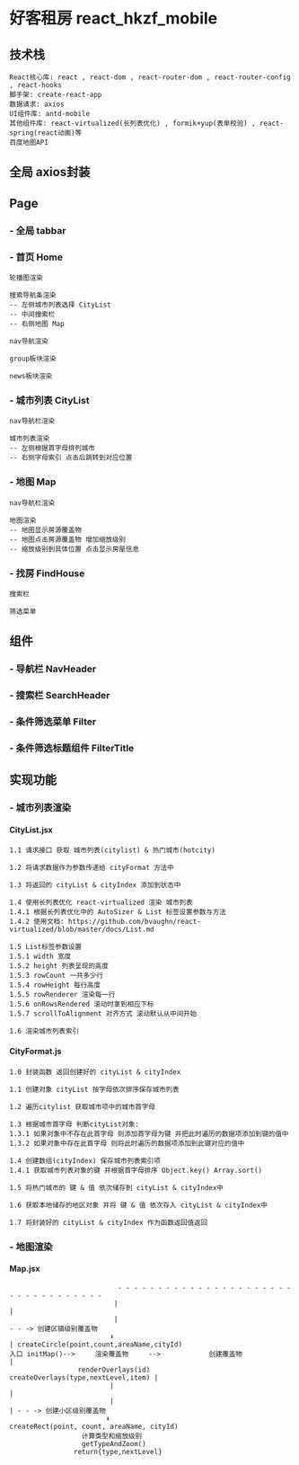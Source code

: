 # 好客租房 react_hkzf_mobile

## 技术栈
```
React核心库: react , react-dom , react-router-dom , react-router-config , react-hooks
脚手架: create-react-app
数据请求: axios
UI组件库: antd-mobile
其他组件库: react-virtualized(长列表优化) , formik+yup(表单校验) , react-spring(react动画)等
百度地图API
```

## 全局 axios封装

## Page

### - 全局 tabbar

### - 首页 Home
```
轮播图渲染

搜索导航条渲染
-- 左侧城市列表选择 CityList
-- 中间搜索栏
-- 右侧地图 Map

nav导航渲染

group板块渲染

news板块渲染
```

### - 城市列表 CityList
```
nav导航栏渲染

城市列表渲染
-- 左侧根据首字母排列城市
-- 右侧字母索引 点击后跳转到对应位置
```

### - 地图 Map
```
nav导航栏渲染

地图渲染
-- 地图显示房源覆盖物
-- 地图点击房源覆盖物 增加缩放级别 
-- 缩放级别到具体位置 点击显示房屋信息
```

### - 找房 FindHouse
```
搜索栏

筛选菜单
```

## 组件

### - 导航栏 NavHeader

### - 搜索栏 SearchHeader

### - 条件筛选菜单 Filter

### - 条件筛选标题组件 FilterTitle

## 实现功能

### - 城市列表渲染
#### CityList.jsx
```
1.1 请求接口 获取 城市列表(citylist) & 热门城市(hotcity)

1.2 将请求数据作为参数传递给 cityFormat 方法中

1.3 将返回的 cityList & cityIndex 添加到状态中

1.4 使用长列表优化 react-virtualized 渲染 城市列表
1.4.1 根据长列表优化中的 AutoSizer & List 标签设置参数与方法
1.4.2 使用文档: https://github.com/bvaughn/react-virtualized/blob/master/docs/List.md

1.5 List标签参数设置
1.5.1 width 宽度
1.5.2 height 列表呈现的高度
1.5.3 rowCount 一共多少行
1.5.4 rowHeight 每行高度
1.5.5 rowRenderer 渲染每一行
1.5.6 onRowsRendered 滚动时拿到相应下标
1.5.7 scrollToAlignment 对齐方式 滚动默认从中间开始

1.6 渲染城市列表索引
```

#### CityFormat.js
```
1.0 封装函数 返回创建好的 cityList & cityIndex

1.1 创建对象 cityList 按字母依次排序保存城市列表

1.2 遍历citylist 获取城市项中的城市首字母

1.3 根据城市首字母 判断cityList对象:
1.3.1 如果对象中不存在此首字母 则添加首字母为键 并把此时遍历的数据项添加到键的值中
1.3.2 如果对象中存在此首字母 则将此时遍历的数据项添加到此键对应的值中

1.4 创建数组(cityIndex) 保存城市列表索引项
1.4.1 获取城市列表对象的键 并根据首字母排序 Object.key() Array.sort() 

1.5 将热门城市的 键 & 值 依次储存到 cityList & cityIndex中

1.6 获取本地储存的地区对象 并将 键 & 值 依次存入 cityList & cityIndex中

1.7 将封装好的 cityList & cityIndex 作为函数返回值返回
```

### - 地图渲染

#### Map.jsx
```                                                 
                           - - - - - - - - - - - - - - - - - - - - - - - - - - - - - - - - - -
                          |                                                                   |
                          |                                                   - - -> 创建区镇级别覆盖物
                         ⬇                                                 | createCircle(point,count,areaName,cityId)
入口 initMap()-->     渲染覆盖物     -->            创建覆盖物                |
                 renderOverlays(id)     createOverlays(type,nextLevel,item) |
                         |                                                  |            
                         |                                                  | - - -> 创建小区级别覆盖物
                        ⬇                                                    createRect(point, count, areaName, cityId)
                  计算类型和缩放级别
                  getTypeAndZoom()
                return{type,nextLevel}

```
